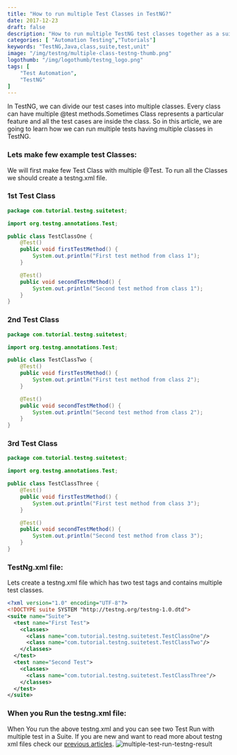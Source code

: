 ```yaml
---
title: "How to run multiple Test Classes in TestNG?"
date: 2017-12-23
draft: false
description: "How to run multiple TestNG test classes together as a suite."
categories: [ "Automation Testing","Tutorials"]
keywords: "TestNG,Java,class,suite,test,unit"
image: "/img/testng/multiple-class-testng-thumb.png"
logothumb: "/img/logothumb/testng_logo.png"
tags: [
    "Test Automation",
    "TestNG"
]
---
```

In TestNG, we can divide our test cases into multiple classes. Every class can have multiple @test methods.Sometimes Class represents a particular feature and all the test cases are inside the class. So in this article, we are going to learn how we can run multiple tests having multiple classes in TestNG.

### Lets make few example test Classes:
We will first make few Test Class with multiple @Test. To run all the Classes we should create a testng.xml file.
### 1st Test Class
```Java
package com.tutorial.testng.suitetest;

import org.testng.annotations.Test;

public class TestClassOne {
    @Test()
    public void firstTestMethod() {
        System.out.println("First test method from class 1");
    }

    @Test()
    public void secondTestMethod() {
        System.out.println("Second test method from class 1");
    }
}
```
### 2nd Test Class
```Java
package com.tutorial.testng.suitetest;

import org.testng.annotations.Test;

public class TestClassTwo {
    @Test()
    public void firstTestMethod() {
        System.out.println("First test method from class 2");
    }

    @Test()
    public void secondTestMethod() {
        System.out.println("Second test method from class 2");
    }
}
```
### 3rd Test Class
```Java
package com.tutorial.testng.suitetest;

import org.testng.annotations.Test;

public class TestClassThree {
    @Test()
    public void firstTestMethod() {
        System.out.println("First test method from class 3");
    }

    @Test()
    public void secondTestMethod() {
        System.out.println("Second test method from class 3");
    }
}
```
### TestNg.xml file:
Lets create a testng.xml file which has two test tags and contains multiple test classes.
```XML
<?xml version="1.0" encoding="UTF-8"?>
<!DOCTYPE suite SYSTEM "http://testng.org/testng-1.0.dtd">
<suite name="Suite">
  <test name="First Test">
    <classes>
      <class name="com.tutorial.testng.suitetest.TestClassOne"/>
      <class name="com.tutorial.testng.suitetest.TestClassTwo"/>
    </classes>
  </test>
  <test name="Second Test">
    <classes>
      <class name="com.tutorial.testng.suitetest.TestClassThree"/>
    </classes>
  </test>
</suite>
```
### When you Run the testng.xml file:
When You run the above testng.xml and you can see two Test Run with multiple test in a Suite. If you are new and want to read more about testng xml files check our [previous articles](https://www.pawangaria.com/post/testng/what-is-testng-xml-file/).
![multiple-test-run-testng-result](/img/testng/multiple-test-run-testng-result.png)
